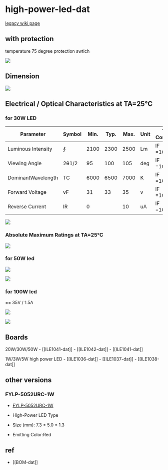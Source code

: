
# high-power-led-dat

[legacy wiki page](https://w.electrodragon.com/w/Category:LEDs#Another_general_info)


## with protection 

temperature 75 degree protection swtich 

![](2025-09-25-18-49-21.png)





## Dimension 

![](2025-02-26-15-33-33.png)


## Electrical   /  Optical  Characteristics  at  TA=25℃


### for 30W LED 

| Parameter          | Symbol | Min. | Typ. | Max. | Unit | Test Condition |
| ------------------ | ------ | ---- | ---- | ---- | ---- | -------------- |
| Luminous Intensity | ∮      | 2100 | 2300 | 2500 | Lm   | IF =1000mA     |
| Viewing Angle      | 2θ1/2  | 95   | 100  | 105  | deg  | IF =1000mA     |
| DominantWavelength | TC     | 6000 | 6500 | 7000 | K    | IF =1000mA     |
| Forward Voltage    | vF     | 31   | 33   | 35   | v    | IF =1000mA     |
| Reverse Current    | IR     | 0    |      | 10   | uA   | IF =1000mA     |

![](2025-02-26-15-34-00.png)

### Absolute  Maximum  Ratings  at  TA=25℃

![](2025-02-26-15-34-46.png)

### for 50W led

![](2025-02-26-15-41-18.png)

![](2025-02-26-15-41-30.png)

### for 100W led 

== 35V / 1.5A

![](2025-02-26-15-40-48.png)

![](2025-02-26-15-40-58.png)


## Boards 

20W/30W/50W - [[ILE1041-dat]] - [[ILE1042-dat]] - [[ILE1041-dat]]

1W/3W/5W high power LED - [[ILE1036-dat]] - [[ILE1037-dat]] - [[ILE1038-dat]]

## other versions 

### FYLP-5052URC-1W

- [FYLP-5052URC-1W](http://www.kosmodrom.com.ua/pdf/FYLP-5052URC-1W.pdf)

- High-Power LED Type
- Size (mm): 7.3 * 5.0 * 1.3
- Emitting Color:Red



## ref 

- [[BOM-dat]]